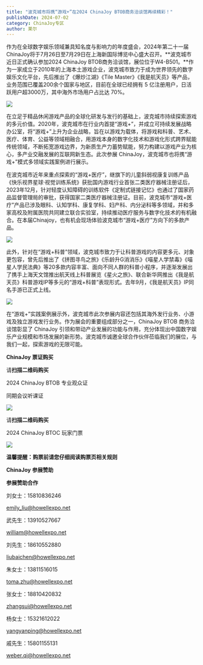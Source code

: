 ```yaml
---
title: "波克城市将携“游戏+”在2024 ChinaJoy BTOB商务洽谈馆再续精彩！"
publishDate: 2024-07-02
category: ChinaJoy专区
author: 莱尔
---
```


作为在全球数字娱乐领域兼具知名度与影响力的年度盛会，2024年第二十一届ChinaJoy将于7月26日至7月29日在上海新国际博览中心盛大召开。**波克城市近日正式确认参加2024 ChinaJoy BTOB商务洽谈馆，展位位于W4-B501。**作为一家成立于2010年的上海本土游戏企业，波克城市致力于成为世界领先的数字娱乐文化平台，先后推出了《爆炒江湖》《Tile Master》《我是航天员》等产品，业务范围已覆盖200余个国家与地区，目前在全球已经拥有 5 亿注册用户，日活跃用户超3000万，其中海外市场用户占比达 70%。

![](https://ec-net-1251389766.cos.ap-shanghai.myqcloud.com/wp-content/uploads/2024/07/20240702203621290-1024x576.png)

在立足于精品休闲游戏产品的全球化研发与发行的基础上，波克城市持续探索游戏的多元价值。2020年，波克城市在行业内首提“游戏+”，并成立可持续发展战略办公室，将“游戏+”上升为企业战略，旨在以游戏为载体，将游戏和科普、艺术、医疗、体育、公益等领域相融合，用游戏本身的数字化技术和游戏化形式跨界赋能传统领域，不断拓宽游戏边界，为新质生产力蓄势赋能，努力构建以游戏产业为核心，多产业交融发展的互联网新生态。此次参展 ChinaJoy，波克城市也将携“游戏+”模式多领域实践案例进行展示。

在波克城市近年来重点探索的“游戏+医疗”，继旗下的儿童斜弱视康复训练产品《快乐视界星球·视觉训练系统》获批国内游戏行业首张二类医疗器械注册证后，2023年12月，针对轻度认知障碍的训练软件《定制式链接记忆》也通过了国家药品监督管理局的审批，获得国家二类医疗器械注册证。目前，波克城市“游戏+医疗”产品已涉及眼科、认知学科、康复学科、妇产科、内分泌科等多领域，并和多家高校及附属医院共同建立联合实验室，持续推动医疗服务与数字化技术的有机融合。在本届Chinajoy，也有机会现场体验波克城市“游戏+医疗”方向下的多款产品。

![](https://ec-net-1251389766.cos.ap-shanghai.myqcloud.com/wp-content/uploads/2024/07/20240702203637268.png)

此外，针对在“游戏+科普”领域，波克城市致力于让科普游戏的内容更多元、对象更包容，曾先后推出了《拼图寻鸟之旅》《乐龄升G消消乐》《喵星人学禁毒》《喵星人学民法典》等20多款内容丰富、面向不同人群的科普小程序，并逐渐发展出了携手上海天文馆推出航天线上科普展览《星火之旅》、联合新华网推出《我是航天员》科普游戏IP等多元的“游戏+科普”表现形式。去年9月，《我是航天员》IP同名手游已正式上线。

![](https://ec-net-1251389766.cos.ap-shanghai.myqcloud.com/wp-content/uploads/2024/07/20240702203640393.png)

在“游戏+”实践案例展示外，波克城市此次参展内容还包括其海外发行业务、小游戏及独立游戏发行业务。作为展会的重要组成部分之一，ChinaJoy BTOB 商务洽谈馆彰显了 ChinaJoy 引领和带动产业发展的功能与作用，充分体现出中国数字娱乐产业规模和市场发展的新形势。波克城市诚邀全球合作伙伴莅临我们的展位，与我们一起，探索游戏的无限可能。

**ChinaJoy** **票证购买**

  
请**扫描二维码购买**

2024 ChinaJoy BTOB 专业观众证

同期会议听课证

![](https://ec-net-1251389766.cos.ap-shanghai.myqcloud.com/wp-content/uploads/2024/07/20240702203654181.png)

请**扫描二维码购买**

2024 ChinaJoy BTOC 玩家门票

![](https://ec-net-1251389766.cos.ap-shanghai.myqcloud.com/wp-content/uploads/2024/07/20240702203659658.png)

  
**温馨提醒：购票前请您仔细阅读购票页相关规则**

**ChinaJoy** **参展赞助**

**参展赞助合作**

刘女士：15810836246

[emily\_liu@howellexpo.net](mailto:emily_liu@howellexpo.net)

武先生：13910527667

[william@howellexpo.net](mailto:william@howellexpo.net)

刘先生：18610552880

[liubaichen@howellexpo.net](mailto:liubaichen@howellexpo.net)

朱女士：13811516015

[toma.zhu@howellexpo.net](mailto:toma.zhu@howellexpo.net)

张女士：18810420832

[zhangsui@howellexpo.net](mailto:zhangsui@howellexpo.net)

杨女士：15321612022

[yangyanping@howellexpo.net](mailto:yangyanping@howellexpo.net)

戚先生：15801155131

weber.qi@howellexpo.net
